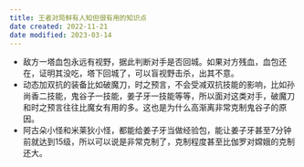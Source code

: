 ```yaml
---
title: 王者对局鲜有人知但很有用的知识点
date created: 2022-11-21
date modified: 2023-03-14
---
```

- 敌方一塔血包永远有视野，据此判断对手是否回城。如果对方残血，血包还在，证明其没吃，塔下回城了，可以盲视野击杀，出其不意。
- 动态加双抗的装备比如破魔刀，时之预言，不会受减双抗技能的影响，比如孙尚香二技能，鬼谷子一技能，姜子牙一技能等等，所以面对这类对手，破魔刀和时之预言往往比魔女有用的多。这也是为什么高渐离非常克制鬼谷子的原因。
- 阿古朵小怪和米莱狄小怪，都能给姜子牙当做经验包，能让姜子牙甚至7分钟前就达到15级，所以可以说是非常克制了，克制程度甚至比伽罗对嫦娥的克制还大。
